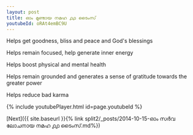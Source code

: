 ```yaml
---
layout: post
title: ഓം മുണ്ടായ നമഹ ൧൧ ടൈംസ്
youtubeId: oRAt4emBC9U
---
```

 
 
Helps get goodness, bliss and peace and God's blessings
 
Helps remain focused, help generate inner energy 
 
Helps boost physical and mental health 
 
Helps remain grounded and generates a sense of gratitude towards the greater power 
 
Helps reduce bad karma
 
 
 
 


{% include youtubePlayer.html id=page.youtubeId %}
 
[Next]({{ site.baseurl }}{% link  split2/_posts/2014-10-15-ഓം സർവ ലോചനായ നമഹ ൧൧ ടൈംസ്.md%})
 

